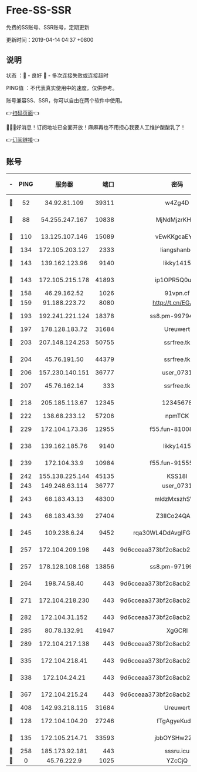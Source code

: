 # Free-SS-SSR

免费的SS账号、SSR账号，定期更新

更新时间：2019-04-14 04:37 +0800

## 说明

状态     ：🙂 - 良好 🙁 - 多次连接失败或连接超时

PING值   ：不代表真实使用中的速度，仅供参考。

账号兼容SS、SSR，你可以自由在两个软件中使用。

👉[扫码页面](https://liesauer.github.io/Free-SS-SSR/)👈

🎉🎉🎉好消息！订阅地址已全面开放！麻麻再也不用担心我要人工维护酸酸乳了！

👉[订阅链接](https://www.liesauer.net/yogurt/subscribe?ACCESS_TOKEN=DAYxR3mMaZAsaqUb)👈

## 账号

|-|PING|服务器|端口|密码|加密方式|区域|
|:----:|:----:|:-----:|-----:|:----:|:----:|:----:|
|🙂|52|34.92.81.109|39311|w4Zg4D|chacha20-ietf|US|
|🙂|88|54.255.247.167|10838|MjNdMjzrKHKL|aes-256-cfb|SG|
|🙂|110|13.125.107.146|15089|vEwKKgcaEYuy|aes-256-cfb|KR|
|🙂|134|172.105.203.127|2333|liangshanbo|chacha20|JP|
|🙂|143|139.162.123.96|9140|likky1415|aes-256-cfb|JP|
|🙂|143|172.105.215.178|41893|ip1OPR5Q0uNu|aes-256-cfb|JP|
|🙂|158|46.29.162.52|1026|91vpn.cf|rc4-md5|RU|
|🙂|159|91.188.223.72|8080|http://t.cn/EGJIyrl|rc4-md5|RU|
|🙂|193|192.241.221.124|18378|ss8.pm-99794211|aes-256-cfb|US|
|🙂|197|178.128.183.72|31684|Ureuwert|chacha20|US|
|🙂|203|207.148.124.253|50755|ssrfree.tk|aes-256-cfb|SG|
|🙂|204|45.76.191.50|44379|ssrfree.tk|aes-256-cfb|SG|
|🙂|206|157.230.140.151|36777|user_0731|chacha20|US|
|🙂|207|45.76.162.14|333|ssrfree.tk|aes-256-cfb|SG|
|🙂|218|205.185.113.67|12345|12345678|aes-256-cfb|US|
|🙂|222|138.68.233.12|57206|npmTCK|rc4-md5|US|
|🙂|229|172.104.173.36|12955|f55.fun-81008774|aes-256-cfb|SG|
|🙂|238|139.162.185.76|9140|likky1415|aes-256-cfb|DE|
|🙂|239|172.104.33.9|10984|f55.fun-91555287|aes-256-cfb|SG|
|🙂|242|155.138.225.144|45135|KSS18l|rc4-md5|US|
|🙂|243|149.248.63.114|36777|user_0731|chacha20|CA|
|🙂|243|68.183.43.13|48300|mldzMxszhSW8|aes-256-cfb|GB|
|🙂|243|68.183.43.39|27404|Z3IICo24QAHu|aes-256-cfb|GB|
|🙂|245|109.238.6.24|9452|rqa30WL4DdAvgIFG6Fs3znzTa|aes-256-cfb|FR|
|🙂|257|172.104.209.198|443|9d6cceaa373bf2c8acb22e60b6a58be6|aes-256-cfb|US|
|🙂|257|178.128.108.168|13856|ss8.pm-97199813|aes-256-cfb|SG|
|🙂|264|198.74.58.40|443|9d6cceaa373bf2c8acb22e60b6a58be6|aes-256-cfb|US|
|🙂|271|172.104.218.230|443|9d6cceaa373bf2c8acb22e60b6a58be6|aes-256-cfb|US|
|🙂|282|172.104.31.152|443|9d6cceaa373bf2c8acb22e60b6a58be6|aes-256-cfb|US|
|🙂|285|80.78.132.91|41947|XgGCRl|rc4-md5|DE|
|🙂|289|172.104.217.138|443|9d6cceaa373bf2c8acb22e60b6a58be6|aes-256-cfb|US|
|🙂|335|172.104.218.41|443|9d6cceaa373bf2c8acb22e60b6a58be6|aes-256-cfb|US|
|🙂|338|172.104.24.21|443|9d6cceaa373bf2c8acb22e60b6a58be6|aes-256-cfb|US|
|🙂|367|172.104.215.24|443|9d6cceaa373bf2c8acb22e60b6a58be6|aes-256-cfb|US|
|🙂|408|142.93.218.115|31684|Ureuwert|chacha20|IN|
|🙂|128|172.104.104.20|27246|fTgAgyeKudhk|aes-256-cfb|JP|
|🙂|135|172.105.214.71|33593|jbbOYSHw2276|aes-256-cfb|JP|
|🙂|258|185.173.92.181|443|sssru.icu|rc4-md5|RU|
|🙁|0|45.76.222.9|1025|YZcCjQ|rc4-md5|JP|
